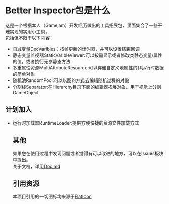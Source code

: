 # Better Inspector包是什么
这是一个根据本人（Gamejam）开发经历做出的工具拓展包，里面集合了一些~~不难~~实现的实用小工具。</br>
包括但不限于以下内容：</br>
<ul>
<li>自减变量DecVaribles：按帧更新的计时器，并可以设置结束回调</li>
<li>静态变量监视器StaticVaribleViewer:可以按需显示或者修改类静态变量/属性的值，或者执行无参静态方法</li>
<li>多重属性资源MultiAttributeResource:可以存储自定义地属性的非运行时数据的简单对象</li>
<li>随机池RandomPool:可以以图的方式去编辑随机过程的对象</li>
<li>分割线Separator:在Hierarchy目录下面的编辑器拓展对象，用于视觉上分割GameObject</li>
</ul>

## 计划加入
<ul>
<li>运行时加载器RuntimeLoader:提供方便快捷的资源文件加载方式</li>

## 其他
如果您在使用过程中发现问题或者觉得有可以改进的地方，可以在Issues板块中提出。</br>
关于文档，详见[Doc.md](https://github.com/ZundaDD/BetterInspector/blob/main/Doc.md)</br>

## 引用资源
本项目引用的一切图标均来源于[FlatIcon](https://www.flaticon.com/ "免费图标素材")</br>